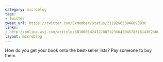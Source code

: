 ```yaml
---
category: microblog
tags:
- twitter
tweet_url: https://twitter.com/ExMember/status/311926653846695936
links:
- http://online.wsj.com/article/SB10001424127887323864304578316143623600544.html
layout: microblog
---
```

How do you get your book onto the best-seller lists? Pay someone to buy them.
